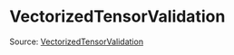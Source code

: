 # VectorizedTensorValidation

Source: [VectorizedTensorValidation](../../../csrc/runtime/executor_utils.h#L121)
